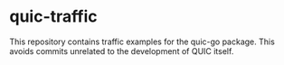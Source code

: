 # quic-traffic #

This repository contains traffic examples for the quic-go package.
This avoids commits unrelated to the development of QUIC itself.
